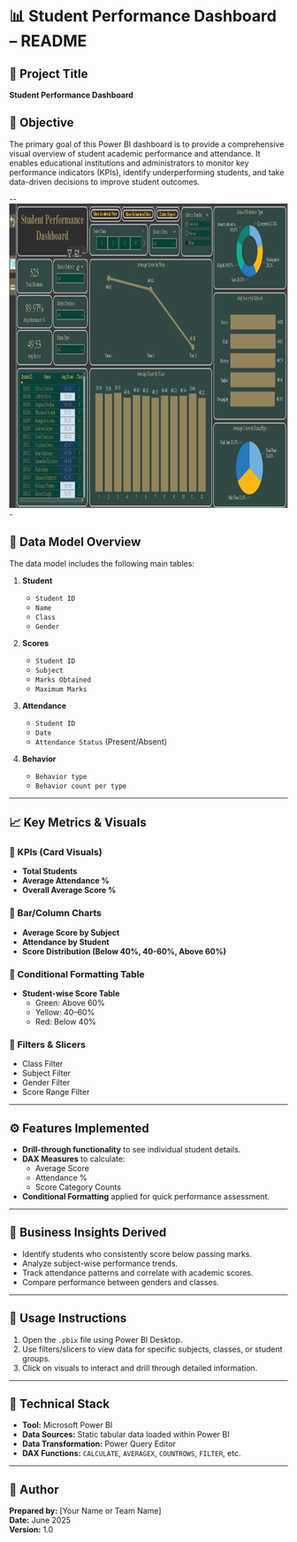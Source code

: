 # 📊 Student Performance Dashboard – README

## 📁 Project Title  
**Student Performance Dashboard**

## 📌 Objective  
The primary goal of this Power BI dashboard is to provide a comprehensive visual overview of student academic performance and attendance. It enables educational institutions and administrators to monitor key performance indicators (KPIs), identify underperforming students, and take data-driven decisions to improve student outcomes.

--<img src="practical_exam_dashboard.png" height=550px width="1050px">-

## 🧩 Data Model Overview  
The data model includes the following main tables:

1. **Student**  
   - `Student ID`  
   - `Name`  
   - `Class`  
   - `Gender`  

2. **Scores**  
   - `Student ID`  
   - `Subject`  
   - `Marks Obtained`  
   - `Maximum Marks`  

3. **Attendance**  
   - `Student ID`  
   - `Date`  
   - `Attendance Status` (Present/Absent)
  
4. **Behavior**  
   - `Behavior type`  
   - `Behavior count per type`

---

## 📈 Key Metrics & Visuals

### 🔹 KPIs (Card Visuals)  
- **Total Students**  
- **Average Attendance %**  
- **Overall Average Score %**

### 🔹 Bar/Column Charts  
- **Average Score by Subject**  
- **Attendance by Student**  
- **Score Distribution (Below 40%, 40-60%, Above 60%)**

### 🔹 Conditional Formatting Table  
- **Student-wise Score Table**  
  - Green: Above 60%  
  - Yellow: 40–60%  
  - Red: Below 40%

### 🔹 Filters & Slicers  
- Class Filter  
- Subject Filter  
- Gender Filter  
- Score Range Filter

---

## ⚙️ Features Implemented

- **Drill-through functionality** to see individual student details.
- **DAX Measures** to calculate:
  - Average Score
  - Attendance %
  - Score Category Counts
- **Conditional Formatting** applied for quick performance assessment.

---

## 🧠 Business Insights Derived

- Identify students who consistently score below passing marks.
- Analyze subject-wise performance trends.
- Track attendance patterns and correlate with academic scores.
- Compare performance between genders and classes.

---

## 📌 Usage Instructions

1. Open the `.pbix` file using Power BI Desktop.
2. Use filters/slicers to view data for specific subjects, classes, or student groups.
3. Click on visuals to interact and drill through detailed information.

---

## 🔧 Technical Stack

- **Tool:** Microsoft Power BI  
- **Data Sources:** Static tabular data loaded within Power BI  
- **Data Transformation:** Power Query Editor  
- **DAX Functions:** `CALCULATE`, `AVERAGEX`, `COUNTROWS`, `FILTER`, etc.

---

## 📝 Author  
**Prepared by:** [Your Name or Team Name]  
**Date:** June 2025  
**Version:** 1.0
